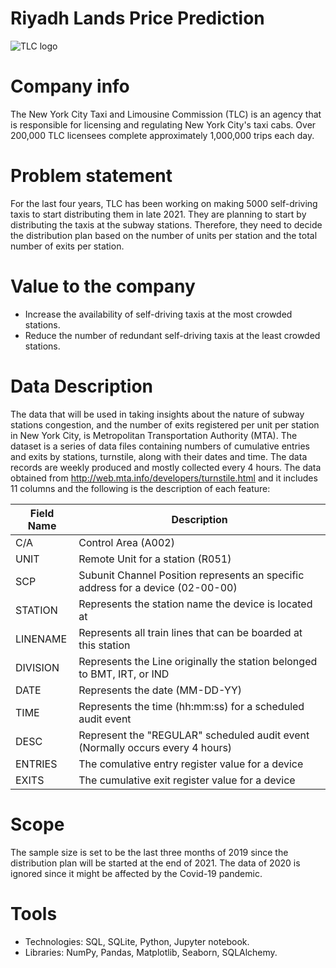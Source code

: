# Riyadh Lands Price Prediction
![TLC logo](https://assets.bwbx.io/images/users/iqjWHBFdfxIU/igy9JAuHyivI/v1/1000x-1.jpg)

# Company info
The New York City Taxi and Limousine Commission (TLC) is an agency that is responsible for licensing and regulating New York City's taxi cabs. Over 200,000 TLC licensees complete approximately 1,000,000 trips each day.

# Problem statement
For the last four years, TLC has been working on making 5000 self-driving taxis to start distributing them in late 2021. They are planning to start by distributing the taxis at the subway stations. Therefore, they need to decide the distribution plan based on the number of units per station and the total number of exits per station.

# Value to the company
* Increase the availability of self-driving taxis at the most crowded stations.
* Reduce the number of redundant self-driving taxis at the least crowded stations.

# Data Description
The data that will be used in taking insights about the nature of subway stations congestion, and the number of exits registered per unit per station in New York City, is Metropolitan Transportation Authority (MTA). The dataset is a series of data files containing numbers of cumulative entries and exits by stations, turnstile, along with their dates and time. The data records are weekly produced and mostly collected every 4 hours.
The data obtained from http://web.mta.info/developers/turnstile.html and it includes 11 columns and the following is the description of each feature:

| Field Name | Description                                                                     |
|------------|---------------------------------------------------------------------------------|
| C/A        | Control Area (A002)                                                             |
| UNIT       | Remote Unit for a station (R051)                                                |
| SCP        | Subunit Channel Position represents an specific address for a device (02-00-00) |
| STATION    | Represents the station name the device is located at                            |
| LINENAME   | Represents all train lines that can be boarded at this station                  |
| DIVISION   | Represents the Line originally the station belonged to BMT, IRT, or IND         |
| DATE       | Represents the date (MM-DD-YY)                                                  |
| TIME       | Represents the time (hh:mm:ss) for a scheduled audit event                      |
| DESC       | Represent the "REGULAR" scheduled audit event (Normally occurs every 4 hours)   |
| ENTRIES    | The comulative entry register value for a device                                |
| EXITS      | The cumulative exit register value for a device                                 |

# Scope
The sample size is set to be the last three months of 2019 since the distribution plan will be started at the end of 2021. The data of 2020 is ignored since it might be affected by the Covid-19 pandemic.

# Tools
* Technologies: SQL, SQLite, Python, Jupyter notebook.
* Libraries: NumPy, Pandas, Matplotlib, Seaborn, SQLAlchemy.
